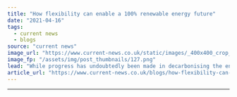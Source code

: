 ```yaml
---
title: "How flexibility can enable a 100% renewable energy future"
date: "2021-04-16"
tags: 
  - current news
  - blogs
source: "current news"
image_url: "https://www.current-news.co.uk/static/images/_400x400_crop_center-center/Wartsila-Balancing-solution-credit-Wartsila.png"
image_fp: "/assets/img/post_thumbnails/127.png"
lead: "While progress has undoubtedly been made in decarbonising the energy sector, more is needed, and fast if we are to meet the Paris Agreement goal writes Jukka Lehtonen, vice president at Wärtsilä Energy."
article_url: "https://www.current-news.co.uk/blogs/how-flexibility-can-enable-a-100-renewable-energy-future?utm_source=rss-feeds&utm_medium=rss&utm_campaign=rss"
---
```


---
